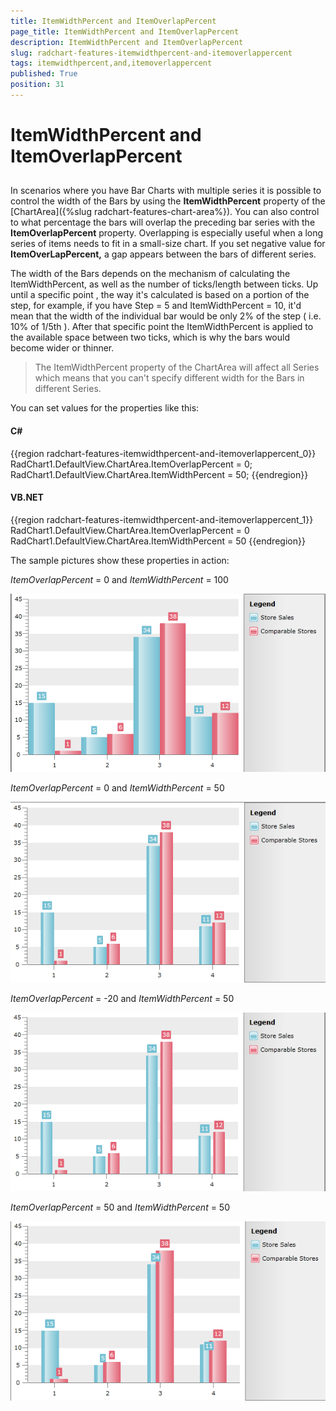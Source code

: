 ```yaml
---
title: ItemWidthPercent and ItemOverlapPercent
page_title: ItemWidthPercent and ItemOverlapPercent
description: ItemWidthPercent and ItemOverlapPercent
slug: radchart-features-itemwidthpercent-and-itemoverlappercent
tags: itemwidthpercent,and,itemoverlappercent
published: True
position: 31
---
```


# ItemWidthPercent and ItemOverlapPercent



## 

In scenarios where you have Bar Charts with multiple series it is possible to control the width of the Bars by using the __ItemWidthPercent__ property of the [ChartArea]({%slug radchart-features-chart-area%}). You can also control to what percentage the bars will overlap the preceding bar series with the __ItemOverlapPercent__ property. Overlapping is especially useful when a long series of items needs to fit in a small-size chart. If you set negative value for __ItemOverLapPercent,__ a gap appears between the bars of different series.

The width of the Bars depends on the mechanism of calculating the ItemWidthPercent, as well as the number of ticks/length between ticks. Up until a specific point , the way it's calculated is based on a portion of the step, for example, if you have Step = 5 and ItemWidthPercent = 10, it'd mean that the width of the individual bar would be only 2% of the step ( i.e. 10% of 1/5th ). After that specific point the ItemWidthPercent is applied to the available space between two ticks, which is why the bars would become wider or thinner.



>The ItemWidthPercent property of the ChartArea will affect all Series which means that you can't specify different width for the Bars in different Series.

You can set values for the properties like this:

#### __C#__

{{region radchart-features-itemwidthpercent-and-itemoverlappercent_0}}
	RadChart1.DefaultView.ChartArea.ItemOverlapPercent = 0;
	RadChart1.DefaultView.ChartArea.ItemWidthPercent = 50;
	{{endregion}}

#### __VB.NET__

{{region radchart-features-itemwidthpercent-and-itemoverlappercent_1}}
	RadChart1.DefaultView.ChartArea.ItemOverlapPercent = 0
	RadChart1.DefaultView.ChartArea.ItemWidthPercent = 50
	{{endregion}}

    
The sample pictures show these properties in action:

*ItemOverlapPercent* = 0 and *ItemWidthPercent* = 100

![ItemOverlapPercent=0 and ItemWidthPercent=100 ](images/RadChart_Features_Capture1.PNG)



*ItemOverlapPercent* = 0 and *ItemWidthPercent* = 50

![](images/RadChart_Features_Capture2.PNG)



*ItemOverlapPercent* = -20 and *ItemWidthPercent* = 50

![](images/RadChart_Features_Capture3.PNG)



*ItemOverlapPercent* = 50 and *ItemWidthPercent* = 50

![](images/RadChart_Features_Capture4.PNG)
